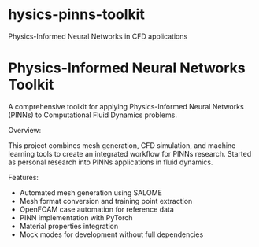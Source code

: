 # hysics-pinns-toolkit
Physics-Informed Neural Networks in CFD applications
# Physics-Informed Neural Networks Toolkit

A comprehensive toolkit for applying Physics-Informed Neural Networks (PINNs) to Computational Fluid Dynamics problems.

Overview:

This project combines mesh generation, CFD simulation, and machine learning tools to create an integrated workflow for PINNs research. Started as personal research into PINNs applications in fluid dynamics.

Features:

- Automated mesh generation using SALOME
- Mesh format conversion and training point extraction
- OpenFOAM case automation for reference data
- PINN implementation with PyTorch
- Material properties integration
- Mock modes for development without full dependencies
